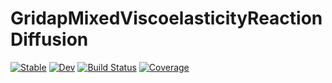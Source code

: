 # GridapMixedViscoelasticityReactionDiffusion

[![Stable](https://img.shields.io/badge/docs-stable-blue.svg)](https://gridap.github.io/GridapMixedViscoelasticityReactionDiffusion.jl/stable/)
[![Dev](https://img.shields.io/badge/docs-dev-blue.svg)](https://gridap.github.io/GridapMixedViscoelasticityReactionDiffusion.jl/dev/)
[![Build Status](https://github.com/gridap/GridapMixedViscoelasticityReactionDiffusion.jl/actions/workflows/CI.yml/badge.svg?branch=main)](https://github.com/gridap/GridapMixedViscoelasticityReactionDiffusion.jl/actions/workflows/CI.yml?query=branch%3Amain)
[![Coverage](https://codecov.io/gh/gridap/GridapMixedViscoelasticityReactionDiffusion.jl/branch/main/graph/badge.svg)](https://codecov.io/gh/gridap/GridapMixedViscoelasticityReactionDiffusion.jl)
